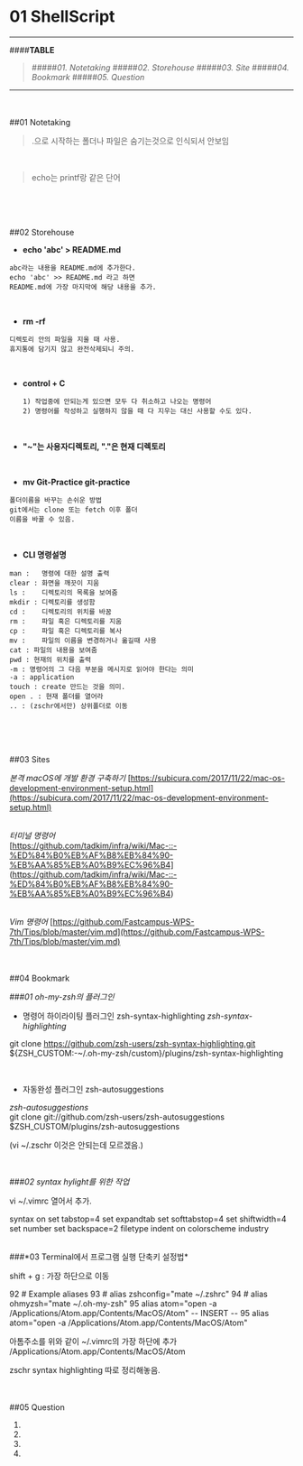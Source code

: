 # 01 ShellScript

---

####__TABLE__


>#####_01. Notetaking_
>#####_02. Storehouse_
>#####_03. Site_
>#####_04. Bookmark_
>#####_05. Question_

---






<br><br>
##01 Notetaking
<br>


> .으로 시작하는 폴더나 파일은 숨기는것으로 인식되서 안보임

<br>



> echo는 printf랑 같은 단어

<br>








<br><br>
##02 Storehouse
<br>


- __echo 'abc' > README.md__

 ```
 abc라는 내용을 README.md에 추가한다.
 echo 'abc' >> README.md 라고 하면
 README.md에 가장 마지막에 해당 내용을 추가.
 ```
<br>


- __rm -rf__

 ```
 디렉토리 안의 파일을 지울 때 사용.
 휴지통에 담기지 않고 완전삭제되니 주의.
 ```
 <br>


- __control + C__
 
  ```
  1) 작업중에 안되는게 있으면 모두 다 취소하고 나오는 명령어
  2) 명령어를 작성하고 실행하지 않을 때 다 지우는 대신 사용할 수도 있다. 
  ```
<br>


- __"~"는 사용자디렉토리, "."은 현재 디렉토리__  

<br>


 
- __mv Git-Practice git-practice__

 ```
 폴더이름을 바꾸는 손쉬운 방법
 git에서는 clone 또는 fetch 이후 폴더
 이름을 바꿀 수 있음.
 ```
 <br>

 
- __CLI 명령설명__

 ```
man :	명령에 대한 설명 출력  
clear : 화면을 깨끗이 지움  
ls :	디렉토리의 목록을 보여줌  
mkdir : 디렉토리를 생성함  
cd :	디렉토리의 위치를 바꿈  
rm :	파일 혹은 디렉토리를 지움  
cp :	파일 혹은 디렉토리를 복사  
mv :	파일의 이름을 변경하거나 옮길때 사용  
cat : 파일의 내용을 보여줌  
pwd : 현재의 위치를 출력
-m : 명령어의 그 다음 부분을 메시지로 읽어야 한다는 의미 
-a : application
touch : create 만드는 것을 의미. 
open . : 현재 폴더를 열어라
.. : (zschr에서만) 상위폴더로 이동

 ```
 <br>

 
 
 






<br><br>
##03 Sites
<br>

*본격 macOS에 개발 환경 구축하기*
[https://subicura.com/2017/11/22/mac-os-development-environment-setup.html](https://subicura.com/2017/11/22/mac-os-development-environment-setup.html)  
<br>


*터미널 명령어*  
[https://github.com/tadkim/infra/wiki/Mac-::-%ED%84%B0%EB%AF%B8%EB%84%90-%EB%AA%85%EB%A0%B9%EC%96%B4]
(https://github.com/tadkim/infra/wiki/Mac-::-%ED%84%B0%EB%AF%B8%EB%84%90-%EB%AA%85%EB%A0%B9%EC%96%B4)  
<br>


*Vim 명령어*
[https://github.com/Fastcampus-WPS-7th/Tips/blob/master/vim.md](https://github.com/Fastcampus-WPS-7th/Tips/blob/master/vim.md)



<br><br>
##04 Bookmark
<br>

###*01 oh-my-zsh의 플러그인*

- 명령어 하이라이팅 플러그인 zsh-syntax-highlighting
*zsh-syntax-highlighting*

git clone https://github.com/zsh-users/zsh-syntax-highlighting.git ${ZSH_CUSTOM:-~/.oh-my-zsh/custom}/plugins/zsh-syntax-highlighting

<br>

- 자동완성 플러그인 zsh-autosuggestions
 
*zsh-autosuggestions*   
git clone git://github.com/zsh-users/zsh-autosuggestions $ZSH_CUSTOM/plugins/zsh-autosuggestions

(vi ~/.zschr 이것은 안되는데 모르겠음.)

<br>

###*02 syntax hylight를 위한 작업*

vi ~/.vimrc 열어서 추가.

syntax on
set tabstop=4
set expandtab
set softtabstop=4
set shiftwidth=4
set number
set backspace=2
filetype indent on
colorscheme industry


<br>
###*03 Terminal에서 프로그램 실행 단축키 설정법*


shift + g : 가장 하단으로 이동

 92 # Example aliases
 93 # alias zshconfig="mate ~/.zshrc"
 94 # alias ohmyzsh="mate ~/.oh-my-zsh"
 95 alias atom="open -a /Applications/Atom.app/Contents/MacOS/Atom"
-- INSERT --
 95 alias atom="open -a /Applications/Atom.app/Contents/MacOS/Atom"


아톰주소를 위와 같이 ~/.vimrc의 가장 하단에 추가
/Applications/Atom.app/Contents/MacOS/Atom


zschr syntax highlighting
따로 정리해놓음.






<br><br>
##05 Question
<br>

1.  
2.  
3.  
4.  


